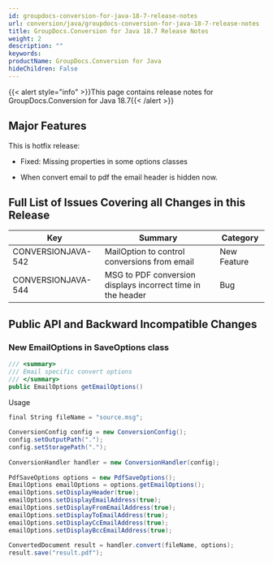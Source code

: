 ```yaml
---
id: groupdocs-conversion-for-java-18-7-release-notes
url: conversion/java/groupdocs-conversion-for-java-18-7-release-notes
title: GroupDocs.Conversion for Java 18.7 Release Notes
weight: 2
description: ""
keywords: 
productName: GroupDocs.Conversion for Java
hideChildren: False
---
```

{{< alert style="info" >}}This page contains release notes for GroupDocs.Conversion for Java 18.7{{< /alert >}}

## Major Features

This is hotfix release:

*   Fixed: Missing properties in some options classes
    
*   When convert email to pdf the email header is hidden now.
    

## Full List of Issues Covering all Changes in this Release

| Key | Summary | Category |
| --- | --- | --- |
| CONVERSIONJAVA-542 | MailOption to control conversions from email | New Feature |
| CONVERSIONJAVA-544 | MSG to PDF conversion displays incorrect time in the header | Bug |

## Public API and Backward Incompatible Changes

### New EmailOptions in SaveOptions class

```csharp
/// <summary>
/// Email specific convert options
/// </summary>
public EmailOptions getEmailOptions()
```

Usage

```csharp
final String fileName = "source.msg";
 
ConversionConfig config = new ConversionConfig();
config.setOutputPath(".");
config.setStoragePath(".");
 
ConversionHandler handler = new ConversionHandler(config);
 
PdfSaveOptions options = new PdfSaveOptions();
EmailOptions emailOptions = options.getEmailOptions();
emailOptions.setDisplayHeader(true);
emailOptions.setDisplayEmailAddress(true);        
emailOptions.setDisplayFromEmailAddress(true);
emailOptions.setDisplayToEmailAddress(true);
emailOptions.setDisplayCcEmailAddress(true);
emailOptions.setDisplayBccEmailAddress(true);
         
ConvertedDocument result = handler.convert(fileName, options);
result.save("result.pdf");
```
